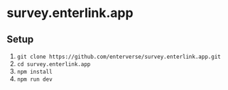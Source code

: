 # survey.enterlink.app

## Setup

1. `git clone https://github.com/enterverse/survey.enterlink.app.git`
2. `cd survey.enterlink.app`
3. `npm install`
4. `npm run dev`
